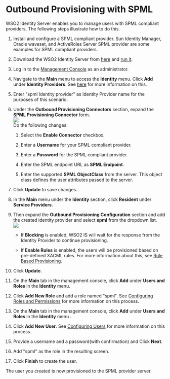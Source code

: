 # Outbound Provisioning with SPML

WSO2 Identity Server enables you to manage users with SPML compliant
providers. The following steps illustrate how to do this.

1.  Install and configure a SPML compliant provider. Sun Identity
    Manager, Oracle waveset, and ActiveRoles Server SPML provider are
    some examples for SPML compliant providers.
2.  Download the WSO2 Identity Server from
    [here](http://wso2.com/products/identity-server/) and [run
    it](_Running_the_Product_).
3.  Log in to the [Management
    Console](../../setup/getting-started-with-the-management-console) as an
    administrator.
4.  Navigate to the **Main** menu to access the **Identity** menu. Click
    **Add** under **Identity Providers**. See
    [here](_Adding_and_Configuring_an_Identity_Provider_) for more
    information on this.
5.  Enter "spml Identity provider" as Identity Provider name for the
    purposes of this scenario.
6.  Under the **Outbound Provisioning Connectors** section, expand the
    **SPML Provisioning Connector** form.  
    ![](attachments/103330199/103330204.png)  
    Do the following changes:
    1.  Select the **Enable Connector** checkbox.

    2.  Enter a **Username** for your SPML compliant provider.

    3.  Enter a **Password** for the SPML compliant provider.

    4.  Enter the SPML endpoint URL as **SPML Endpoint**.

    5.  Enter the supported **SPML ObjectClass** from the server. This
        object class defines the user attributes passed to the server.

7.  Click **Update** to save changes.

8.  In the **Main** menu under the **Identity** section, click
    **Resident** under **Service Providers**.
9.  Then expand the **Outbound Provisioning Configuration** section and
    add the created identity provider and select **spml** from the
    dropdown list.  
    ![](attachments/103330199/103330202.png)

    -   If **Blocking** is enabled, WSO2 IS will wait for the response
        from the Identity Provider to continue provisioning.

    -   If **Enable Rules** is enabled, the users will be provisioned
        based on pre-defined XACML rules. For more information about
        this, see [Rule Based Provisioning](_Rule_Based_Provisioning_).

10. Click **Update**.
11. On the **Main** tab in the management console, click **Add** under
    **Users and Roles** in the **Identity** menu.
12. Click **Add New Role** and add a role named "spml". See [Configuring
    Roles and Permissions](_Configuring_Roles_and_Permissions_) for more
    information on this process.
13. On the **Main** tab in the management console, click **Add** under
    **Users and Roles** in the ****Identity**** menu .
14. Click **Add New User**. See [Configuring
    Users](_Configuring_Users_) for more information on this process.
15. Provide a username and a password(with confirmation) and Click
    **Next**.
16. Add "spml" as the role in the resulting screen.
17. Click **Finish** to create the user.

The user you created is now provisioned to the SPML provider server.
